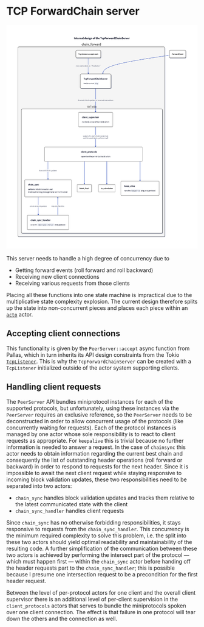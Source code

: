 # TCP ForwardChain server

![diagram](./chain_forward.png)

This server needs to handle a high degree of concurrency due to

- Getting forward events (roll forward and roll backward)
- Receiving new client connections
- Receiving various requests from those clients

Placing all these functions into one state machine is impractical due to the multiplicative state complexity explosion.
The current design therefore splits up the state into non-concurrent pieces and places each piece within an [
`acto`](https://docs.rs/acto) actor.

## Accepting client connections

This functionality is given by the `PeerServer::accept` async function from Pallas, which in turn inherits its API
design constraints from the Tokio [`TcpListener`](https://docs.rs/tokio/latest/tokio/net/struct.TcpListener.html). This
is why the `TcpForwardChainServer` can be created with
a `TcpListener` initialized outside of the actor system supporting clients.

## Handling client requests

The `PeerServer` API bundles miniprotocol instances for each of the supported protocols, but unfortunately, using these
instances via the `PeerServer` requires an exclusive reference, so the `PeerServer` needs to be deconstructed in order
to allow concurrent usage of the protocols (like concurrently waiting for requests).
Each of the protocol instances is managed by one actor whose sole responsibility is to react to client requests as
appropriate.
For `keepalive` this is trivial because no further information is needed to answer a request.
In the case of `chainsync` this actor needs to obtain information regarding the current best chain and consequently the
list of outstanding header operations (roll forward or backward) in order to respond to requests for the next header.
Since it is impossible to await the next client request while staying responsive to incoming block validation updates,
these two responsibilities need to be separated into two actors:

- `chain_sync` handles block validation updates and tracks them relative to the latest communicated state with the
  client
- `chain_sync_handler` handles client requests

Since `chain_sync` has no otherwise forbidding responsibilities, it stays responsive to requests from the
`chain_sync_handler`.
This concurrency is the minimum required complexity to solve this problem, i.e. the split into these two actors should
yield optimal readability and maintainability of the resulting code.
A further simplification of the communication between these two actors is achieved by performing the intersect part of
the protocol — which must happen first — within the `chain_sync` actor before handing off the header requests part to
the `chain_sync_handler`;
this is possible because I presume one intersection request to be a precondition for the first header request.

Between the level of per-protocol actors for one client and the overall client supervisor there is an additional level
of per-client supervision in the `client_protocols` actors that serves to bundle the miniprotocols spoken over one
client connection.
The effect is that failure in one protocol will tear down the others and the connection as well.
